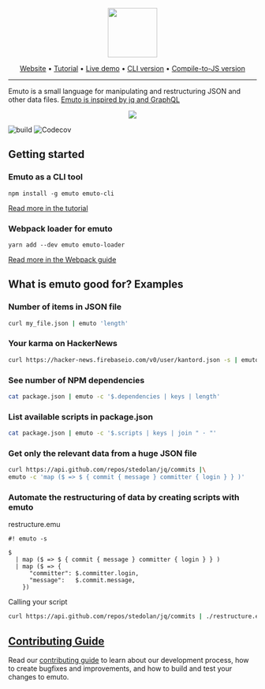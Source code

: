 <p align="center">
  <img src="https://kantord.github.io/emuto/img/emuto.svg" height="100">
</p>

<p align="center">
  <a href="https://kantord.github.io/emuto/">Website</a> •
  <a href="https://kantord.github.io/emuto/docs/tutorial">Tutorial</a> •
  <a href="https://kantord.github.io/emuto/docs/try_emuto">Live demo</a> •
  <a href="#emuto-as-a-cli-tool">CLI version</a> •
  <a href="#webpack-loader-for-emuto">Compile-to-JS version</a>
</p>

---

Emuto is a small language for manipulating and restructuring JSON and other data files. [Emuto is inspired by jq and GraphQL](https://kantord.github.io/emuto/docs/comparison_with_other_languages)


<p align="center">
  <img  src="https://kantord.github.io/emuto/img/demo.gif">
</p>

![build](https://img.shields.io/travis/kantord/emuto/master.svg) ![Codecov](https://img.shields.io/codecov/c/github/kantord/emuto/master.svg)

## Getting started

### Emuto as a CLI tool

```
npm install -g emuto emuto-cli
```

[Read more in the tutorial](https://kantord.github.io/emuto/docs/tutorial)

### Webpack loader for emuto

```
yarn add --dev emuto emuto-loader
```

[Read more in the Webpack guide](https://kantord.github.io/emuto/docs/setup-webpack)


## What is emuto good for? Examples

### Number of items in JSON file

```bash
curl my_file.json | emuto 'length'
```

### Your karma on HackerNews

```bash
curl https://hacker-news.firebaseio.com/v0/user/kantord.json -s | emuto '$.karma'
```

### See number of NPM dependencies

```bash
cat package.json | emuto -c '$.dependencies | keys | length'
```

### List available scripts in package.json

```bash
cat package.json | emuto -c '$.scripts | keys | join " · "'
```

### Get only the relevant data from a huge JSON file

```bash
curl https://api.github.com/repos/stedolan/jq/commits |\
emuto -c 'map ($ => $ { commit { message } committer { login } } )'
```

### Automate the restructuring of data by creating scripts with emuto

restructure.emu

```text
#! emuto -s

$
  | map ($ => $ { commit { message } committer { login } } )
  | map ($ => {
      "committer": $.committer.login,
      "message":   $.commit.message,
    })
```

Calling your script

```bash
curl https://api.github.com/repos/stedolan/jq/commits | ./restructure.emu
```



## [Contributing Guide](CONTRIBUTING.md)

Read our [contributing guide](CONTRIBUTING.md) to learn about our development process, how to create bugfixes and improvements, and how to build and test your changes to emuto.
